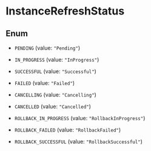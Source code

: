 

# InstanceRefreshStatus

## Enum


* `PENDING` (value: `"Pending"`)

* `IN_PROGRESS` (value: `"InProgress"`)

* `SUCCESSFUL` (value: `"Successful"`)

* `FAILED` (value: `"Failed"`)

* `CANCELLING` (value: `"Cancelling"`)

* `CANCELLED` (value: `"Cancelled"`)

* `ROLLBACK_IN_PROGRESS` (value: `"RollbackInProgress"`)

* `ROLLBACK_FAILED` (value: `"RollbackFailed"`)

* `ROLLBACK_SUCCESSFUL` (value: `"RollbackSuccessful"`)



